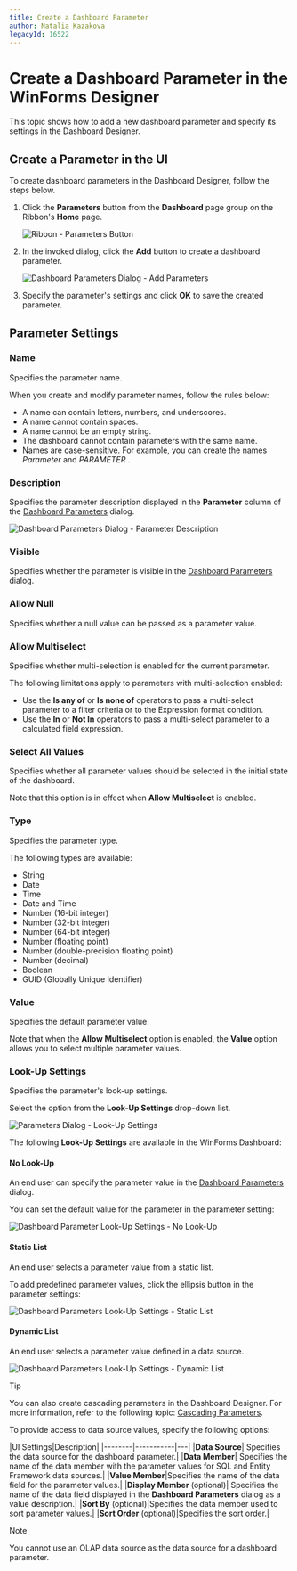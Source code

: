 ```yaml
---
title: Create a Dashboard Parameter
author: Natalia Kazakova
legacyId: 16522
---
```

# Create a Dashboard Parameter in the WinForms Designer

This topic shows how to add a new dashboard parameter and specify its settings in the Dashboard Designer.

## Create a Parameter in the UI

To create dashboard parameters in the Dashboard Designer, follow the steps below.

1. Click the **Parameters** button from the **Dashboard** page group on the Ribbon's **Home** page.
	
	![Ribbon - Parameters Button](../../../../images/parameters_addparameterbutton_ribbon21711.png)

2. In the invoked dialog, click the **Add** button to create a dashboard parameter.
	
	![Dashboard Parameters Dialog - Add Parameters](../../../../images/parameters_parametersdialog21716.png)

3. Specify the parameter's settings and click **OK** to save the created parameter.

## Parameter Settings

### Name

Specifies the parameter name.

When you create and modify parameter names, follow the rules below:

* A name can contain letters, numbers, and underscores.
* A name cannot contain spaces.
* A name cannot be an empty string.
* The dashboard cannot contain parameters with the same name.
* Names are case-sensitive. For example, you can create the names _Parameter_ and _PARAMETER_ .

### Description

Specifies the parameter description displayed in the **Parameter** column of the [Dashboard Parameters](requesting-parameter-values.md) dialog.

![Dashboard Parameters Dialog - Parameter Description](../../../../images/dashboard-parameter-description-win.png)
	
### Visible

Specifies whether the parameter is visible in the [Dashboard Parameters](requesting-parameter-values.md) dialog.

### Allow Null

Specifies whether a null value can be passed as a parameter value.
	
### Allow Multiselect

Specifies whether multi-selection is enabled for the current parameter.

The following limitations apply to parameters with multi-selection enabled:

* Use the **Is any of** or **Is none of** operators to pass a multi-select parameter to a filter criteria or to the Expression format condition.
* Use the **In** or **Not In** operators to pass a multi-select parameter to a calculated field expression.

### Select All Values

Specifies whether all parameter values should be selected in the initial state of the dashboard.
	
Note that this option is in effect when **Allow Multiselect** is enabled.

### Type

Specifies the parameter type.

The following types are available:

* String
* Date
* Time
* Date and Time
* Number (16-bit integer)
* Number (32-bit integer)
* Number (64-bit integer)
* Number (floating point)
* Number (double-precision floating point)
* Number (decimal)
* Boolean
* GUID (Globally Unique Identifier)
  
### Value

Specifies the default parameter value.
	
Note that when the **Allow Multiselect** option is enabled, the **Value** option allows you to select multiple parameter values.

### Look-Up Settings

Specifies the parameter's look-up settings.

	
Select the option from the **Look-Up Settings** drop-down list.

![Parameters Dialog - Look-Up Settings](../../../../images/parameters_parametersdialog_lookupsettings21718.png)

The following **Look-Up Settings** are available in the WinForms Dashboard:

#### No Look-Up

An end user can specify the parameter value in the [Dashboard Parameters](requesting-parameter-values.md) dialog.

You can set the default value for the parameter in the parameter setting:

![Dashboard Parameter Look-Up Settings - No Look-Up](../../../../images/parameters_lookupsettings_nolookup21722.png)

#### Static List

An end user selects a parameter value from a static list. 

To add predefined parameter values, click the ellipsis button in the parameter settings:
	
![Dashboard Parameters Look-Up Settings - Static List](../../../../images/parameters_lookupsettings_static21723.png)


#### Dynamic List 

An end user selects a parameter value defined in a data source.
	
![Dashboard Parameters Look-Up Settings - Dynamic List](../../../../images/parameters_lookupsettings_dynamic21842.png)

>[!TIP]
>You can also create cascading parameters in the Dashboard Designer. For more information, refer to the following topic: [Cascading Parameters](create-cascading-parameters.md).

To provide access to data source values, specify the following options:

|UI Settings|Description|
|--------|-----------|---|
|**Data Source**| Specifies the data source for the dashboard parameter.|
|**Data Member**| Specifies the name of the data member with the parameter values for SQL and Entity Framework data sources.|
|**Value Member**|Specifies the name of the data field for the parameter values.|
|**Display Member** (optional)| Specifies the name of the data field displayed in the **Dashboard Parameters** dialog as a value description.|
|**Sort By** (optional)|Specifies the data member used to sort parameter values.|
|**Sort Order** (optional)|Specifies the sort order.|

> [!NOTE]
> You cannot use an OLAP data source as the data source for a dashboard parameter.

